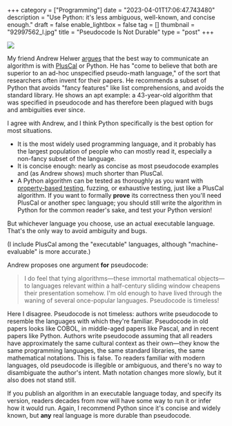 +++
category = ["Programming"]
date = "2023-04-01T17:06:47.743480"
description = "Use Python: it's less ambiguous, well-known, and concise enough."
draft = false
enable_lightbox = false
tag = []
thumbnail = "92997562_l.jpg"
title = "Pseudocode Is Not Durable"
type = "post"
+++

![](92997562_l.jpg)

My friend Andrew Helwer [argues](https://ahelwer.ca/post/2023-03-30-pseudocode/) that the best way to communicate an algorithm is with [PlusCal](https://en.wikipedia.org/wiki/PlusCal) or Python. He has "come to believe that both are superior to an ad-hoc unspecified pseudo-math language," of the sort that researchers often invent for their papers. He recommends a subset of Python that avoids "fancy features" like list comprehensions, and avoids the standard library. He shows an apt example: a 43-year-old algorithm that was specified in pseudocode and has therefore been plagued with bugs and ambiguities ever since.

I agree with Andrew, and I think Python specifically is the best option for most situations.

* It is the most widely used programming language, and it probably has the largest population of people who can mostly read it, especially a non-fancy subset of the language.
* It is concise enough: nearly as concise as most pseudocode examples and (as Andrew shows) much shorter than PlusCal.
* A Python algorithm can be tested as thoroughly as you want with [property-based testing](https://zhd.dev/sufficiently/), fuzzing, or exhaustive testing, just like a PlusCal algorithm. If you want to formally **prove** its correctness then you'll need PlusCal or another spec language; you should still write the algorithm in Python for the common reader's sake, and test your Python version!

But whichever language you choose, use an actual executable language. That's the only way to avoid ambiguity and bugs.

(I include PlusCal among the "executable" languages, although "machine-evaluable" is more accurate.)

Andrew proposes one argument **for** pseudocode:

> I do feel that tying algorithms&mdash;these immortal mathematical objects&mdash;to languages relevant within a half-century sliding window cheapens their presentation somehow. I'm old enough to have lived through the waning of several once-popular languages. Pseudocode is timeless!

Here I disagree. Pseudocode is not timeless: authors write pseudocode to resemble the languages with which they're familiar. Pseudocode in old papers looks like COBOL, in middle-aged papers like Pascal, and in recent papers like Python. Authors write pseudocode assuming that all readers have approximately the same cultural context as their own&mdash;they know the same programming languages, the same standard libraries, the same mathematical notations. This is false. To readers familiar with modern languages, old pseudocode is illegible or ambiguous, and there's no way to disambiguate the author's intent. Math notation changes more slowly, but it also does not stand still.

If you publish an algorithm in an executable language today, and specify its version, readers decades from now will have some way to run it or infer how it would run. Again, I recommend Python since it's concise and widely known, but **any** real language is more durable than pseudocode.
